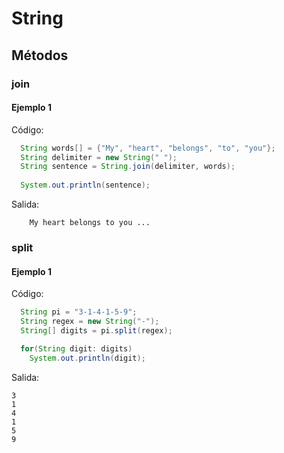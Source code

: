 # String

## Métodos

### join

#### Ejemplo 1
Código:
``` java
  String words[] = {"My", "heart", "belongs", "to", "you"};
  String delimiter = new String(" ");
  String sentence = String.join(delimiter, words);
  
  System.out.println(sentence);
```

Salida:
```
    My heart belongs to you ...    
```

### split

#### Ejemplo 1
Código:
``` java
  String pi = "3-1-4-1-5-9";
  String regex = new String("-");
  String[] digits = pi.split(regex);

  for(String digit: digits)
    System.out.println(digit);
```

Salida:
```
3
1
4
1
5
9 
```
